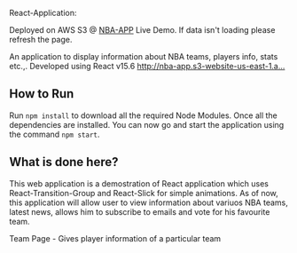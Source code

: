 React-Application:

Deployed on AWS S3 @ [NBA-APP](http://nba-app.s3-website-us-east-1.amazonaws.com/)   Live Demo.  If data isn't loading please refresh the page.

An application to display information about NBA teams, players info, stats etc.,. Developed using React v15.6 http://nba-app.s3-website-us-east-1.a… 

## How to Run

Run `npm install` to download all the required Node Modules. Once all the dependencies are installed. You can now go and start the application using the command `npm start`.



## What is done here?

This web application is a demostration of React application which uses React-Transition-Group and React-Slick for simple animations.
As of now, this application will allow user to view information about variuos NBA teams, latest news, allows him to subscribe to emails and vote for his favourite team.




Team Page - Gives player information of a particular team
